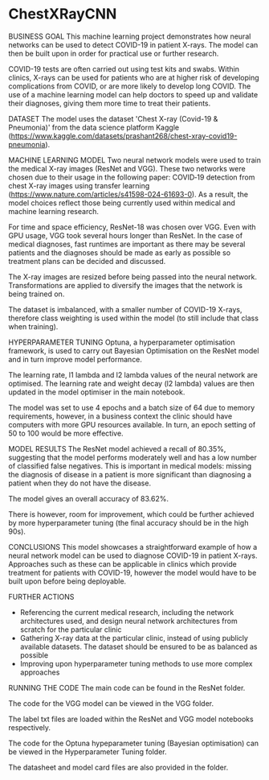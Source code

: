 # ChestXRayCNN

BUSINESS GOAL
This machine learning project demonstrates how neural networks can be used to detect COVID-19 in patient X-rays. The model can then be built upon in order for practical use or further
research. 

COVID-19 tests are often carried out using test kits and swabs. Within clinics, X-rays can be used for patients who are at higher risk of developing complications from COVID, or are 
more likely to develop long COVID. The use of a machine learning model can help doctors to speed up and validate their diagnoses, giving them more time to treat their patients. 

DATASET
The model uses the dataset 'Chest X-ray (Covid-19 & Pneumonia)' from the data science platform Kaggle (https://www.kaggle.com/datasets/prashant268/chest-xray-covid19-pneumonia).

MACHINE LEARNING MODEL 
Two neural network models were used to train the medical X-ray images (ResNet and VGG). These two networks were chosen due to their usage in the following paper: 
COVID‑19 detection from chest X-ray images using transfer learning (https://www.nature.com/articles/s41598-024-61693-0). As a result, the model choices reflect those being currently
used within medical and machine learning research. 

For time and space efficiency, ResNet-18 was chosen over VGG. Even with GPU usage, VGG took several hours longer than ResNet. In the case of medical diagnoses, fast runtimes are 
important as there may be several patients and the diagnoses should be made as early as possible so treatment plans can be decided and discussed. 

The X-ray images are resized before being passed into the neural network. Transformations are applied to diversify the images that the network is being trained on.

The dataset is imbalanced, with a smaller number of COVID-19 X-rays, therefore class weighting is used within the model (to still include that class when training). 

HYPERPARAMETER TUNING 
Optuna, a hyperparameter optimisation framework, is used to carry out Bayesian Optimisation on the ResNet model and in turn improve model performance. 

The learning rate, l1 lambda and l2 lambda values of the neural network are optimised. The learning rate and weight decay (l2 lambda) values are then updated in the 
model optimiser in the main notebook.

The model was set to use 4 epochs and a batch size of 64 due to memory requirements, however, in a business context the clinic should have computers with more GPU resources available. 
In turn, an epoch setting of 50 to 100 would be more effective. 

MODEL RESULTS
The ResNet model achieved a recall of 80.35%, suggesting that the model performs moderately well and has a low number of classified false negatives. This is important in medical models: missing 
the diagnosis of disease in a patient is more significant than diagnosing a patient when they do not have the disease. 

The model gives an overall accuracy of 83.62%. 

There is however, room for improvement, which could be further achieved by more hyperparameter tuning (the final accuracy should be in the high 90s).

CONCLUSIONS
This model showcases a straightforward example of how a neural network model can be used to diagnose COVID-19 in patient X-rays. Approaches such as these can be applicable in clinics 
which provide treatment for patients with COVID-19, however the model would have to be built upon before being deployable.


FURTHER ACTIONS 
- Referencing the current medical research, including the network architectures used, and design neural network architectures from scratch for the particular clinic
- Gathering X-ray data at the particular clinic, instead of using publicly available datasets. The dataset should be ensured to be as balanced as possible 
- Improving upon hyperparameter tuning methods to use more complex approaches 

RUNNING THE CODE 
The main code can be found in the ResNet folder. 

The code for the VGG model can be viewed in the VGG folder. 

The label txt files are loaded within the ResNet and VGG model notebooks respectively.

The code for the Optuna hypeparameter tuning (Bayesian optimisation) can be viewed in the Hyperparameter Tuning folder.

The datasheet and model card files are also provided in the folder. 
